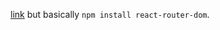 [link](https://reacttraining.com/react-router/web/guides/quick-start)
but basically 
`npm install react-router-dom`. 

